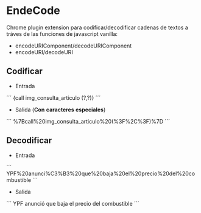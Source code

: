 # EndeCode #

Chrome plugin extension para codificar/decodificar cadenas de textos a tráves de las funciones de javascript vanilla:
- encodeURIComponent/decodeURIComponent
- encodeURI/decodeURI

## Codificar

* Entrada

´´´
{call img_consulta_articulo (?,?)}
´´´

* Salida (__Con__ __caracteres__ __especiales__)

´´´
%7Bcall%20img_consulta_articulo%20(%3F%2C%3F)%7D
´´´

## Decodificar

* Entrada

´´´
YPF%20anunci%C3%B3%20que%20baja%20el%20precio%20del%20combustible
´´´

* Salida

´´´
YPF anunció que baja el precio del combustible
´´´